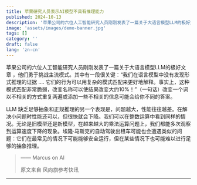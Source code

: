 ```yaml
---
title: 苹果研究人员表示AI模型不具有推理能力
published: 2024-10-13
description: '苹果公司的六位人工智能研究人员刚刚发表了一篇关于大语言模型LLM的极好文章'
image: 'assets/images/demo-banner.jpg'
tags: []
category: ''
draft: false 
lang: 'zn-cn'
---
```


苹果公司的六位人工智能研究人员刚刚发表了一篇关于大语言模型LLM的极好文章 ，他们勇于挑战主流模式。其中有一段很关键：“我们在语言模型中没有发现形式推理的证据 .... 它们的行为可以用复杂的模式匹配来更好地解释。事实上，这种模式匹配非常脆弱，改变名称可以使结果改变大约10%！”（一句话）改变一个词以不相关的方式重复两遍或添加一些不相关的信息可能会给你不同的答案。

LLM 缺乏足够抽象和正规推理的另一个表现是，问题越大，性能往往越差。在解决小问题时性能还可以，但很快就会下降。我们可以在整数运算中看到同样的情况。无论是旧模型还是新模型，在越来越大的乘法运算问题上，我们都能多次观察到运算速度下降的现象。埃隆·马斯克的自动驾驶出租车可能也会遭遇类似的问题：它们在最常见的情况下可能能够安全运行，但在某些情况下也可能难以进行足够的抽象推理。

> —— Marcus on AI
>
> 原文来自 风向旗参考快讯

---